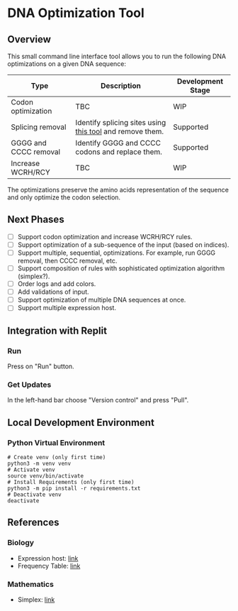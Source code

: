 # DNA Optimization Tool
## Overview
This small command line interface tool allows you to run the following DNA optimizations on a given DNA sequence:  

| Type  | Description | Development Stage |
| ------------- | ------------- | ------------- |
| Codon optimization  | TBC | WIP |
| Splicing removal  | Identify splicing sites using [this tool](https://www.fruitfly.org/cgi-bin/seq_tools/splice.pl) and remove them.  | Supported |
| GGGG and CCCC removal | Identify GGGG and CCCC codons and replace them. | Supported |
| Increase WCRH/RCY | TBC | WIP |

The optimizations preserve the amino acids representation of the sequence and only optimize the codon selection.

## Next Phases
- [ ] Support codon optimization and increase WCRH/RCY rules.
- [ ] Support optimization of a sub-sequence of the input (based on indices).
- [ ] Support multiple, sequential, optimizations. For example, run GGGG removal, then CCCC removal, etc.
- [ ] Support composition of rules with sophisticated optimization algorithm (simplex?).
- [ ] Order logs and add colors.
- [ ] Add validations of input.  
- [ ] Support optimization of multiple DNA sequences at once.
- [ ] Support multiple expression host.

## Integration with Replit

### Run 
Press on "Run" button.  

### Get Updates
In the left-hand bar choose "Version control" and press "Pull".

## Local Development Environment

### Python Virtual Environment
```shell
# Create venv (only first time)
python3 -m venv venv
# Activate venv
source venv/bin/activate
# Install Requirements (only first time)
python3 -m pip install -r requirements.txt
# Deactivate venv
deactivate
```

## References

### Biology
* Expression host: [link](https://www.kazusa.or.jp/codon/cgi-bin/showcodon.cgi?species=10090)
* Frequency Table: [link](https://www.genscript.com/tools/codon-frequency-table)

### Mathematics
* Simplex: [link](https://github.com/mmolteratx/Simplex/blob/master/LinearModel_2-PhaseSimplex.ipynb)

